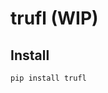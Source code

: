 # trufl (WIP)


<!-- WARNING: THIS FILE WAS AUTOGENERATED! DO NOT EDIT! -->

## Install

``` sh
pip install trufl
```
